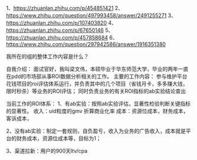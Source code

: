 



1、https://zhuanlan.zhihu.com/p/454851421
2、https://www.zhihu.com/question/497993458/answer/2491255271
3、https://zhuanlan.zhihu.com/p/107403820
4、https://zhuanlan.zhihu.com/p/67650146
5、https://zhuanlan.zhihu.com/p/457858684
6、https://www.zhihu.com/question/297942586/answer/1916351380


我所在的组的整体工作内容是什么？



自我介绍：
面试官好，我叫梁文伟，本硕毕业于华东师范大学，毕业的两年一直在pdd的市场部从事ROI数据分析相关的工作。
主要的工作内容：
参与维护平台花钱项目的roi评估体系运行，并负责其中的几个项目（省钱月卡，多多赚大钱，限时秒杀）等业务的ROI评估；
同时负责业务的有关ROI指标的ab实验结论查出



当前工作的ROI体系：
1、有ab实验：按照ab实验评估，显著性检验判断关键指标的显著性。
收入：uid粒度的gmv 折算商业化率
成本：资源位成本，财务成本，客诉成本，


2、没有ab实验：制定一套规则，自负盈亏，收入为业务的广告收入，成本就是平台的财务成本，资源位成本等，目标为1；


3、渠道拉新：用户的900天ltv/cpa
